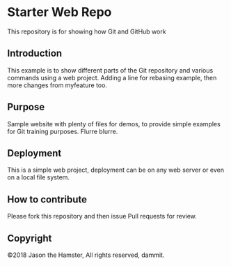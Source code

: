 # Starter Web Repo

This repository is for showing how Git and GitHub work

## Introduction

This example is to show different parts of the Git repository and various commands using a web project. Adding a line for rebasing example, then more changes from myfeature too. 

## Purpose

Sample website with plenty of files for demos, to provide simple examples for Git training purposes. Flurre blurre. 

## Deployment

This is a simple web project, deployment can be on any web server or even on a local file system. 

## How to contribute
Please fork this repository and then issue Pull requests for review.

## Copyright
©2018 Jason the Hamster, All rights reserved, dammit. 

